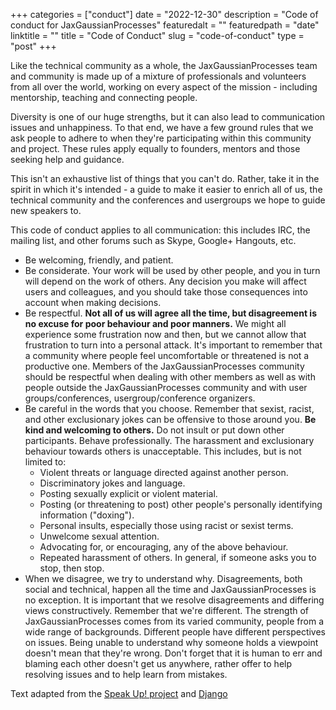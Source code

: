 +++
categories = ["conduct"]
date = "2022-12-30"
description = "Code of conduct for JaxGaussianProcesses"
featuredalt = ""
featuredpath = "date"
linktitle = ""
title = "Code of Conduct"
slug = "code-of-conduct"
type = "post"
+++

 Like the technical community as a whole, the JaxGaussianProcesses team and community is made up of a mixture of professionals and volunteers from all over the world, working on every aspect of the mission - including mentorship, teaching and connecting people.

Diversity is one of our huge strengths, but it can also lead to communication issues and unhappiness. To that end, we have a few ground rules that we ask people to adhere to when they're participating within this community and project. These rules apply equally to founders, mentors and those seeking help and guidance.

This isn't an exhaustive list of things that you can't do. Rather, take it in the spirit in which it's intended - a guide to make it easier to enrich all of us, the technical community and the conferences and usergroups we hope to guide new speakers to.

This code of conduct applies to all communication: this includes IRC, the mailing list, and other forums such as Skype, Google+ Hangouts, etc.

- Be welcoming, friendly, and patient.
- Be considerate. Your work will be used by other people, and you in turn will depend on the work of others. Any decision you make will affect users and colleagues, and you should take those consequences into account when making decisions.
- Be respectful. __Not all of us will agree all the time, but disagreement is no excuse for poor behaviour and poor manners.__ We might all experience some frustration now and then, but we cannot allow that frustration to turn into a personal attack. It's important to remember that a community where people feel uncomfortable or threatened is not a productive one. Members of the JaxGaussianProcesses community should be respectful when dealing with other members as well as with people outside the JaxGaussianProcesses community and with user groups/conferences, usergroup/conference organizers.
- Be careful in the words that you choose. Remember that sexist, racist, and other exclusionary jokes can be offensive to those around you. __Be kind and welcoming to others.__ Do not insult or put down other participants. Behave professionally. The harassment and exclusionary behaviour towards others is unacceptable. This includes, but is not limited to:
  - Violent threats or language directed against another person.
  - Discriminatory jokes and language.
  - Posting sexually explicit or violent material.
  - Posting (or threatening to post) other people's personally identifying information ("doxing").
  - Personal insults, especially those using racist or sexist terms.
  - Unwelcome sexual attention.
  - Advocating for, or encouraging, any of the above behaviour.
  - Repeated harassment of others. In general, if someone asks you to stop, then stop.
- When we disagree, we try to understand why. Disagreements, both social and technical, happen all the time and JaxGaussianProcesses is no exception. It is important that we resolve disagreements and differing views constructively. Remember that we're different. The strength of JaxGaussianProcesses comes from its varied community, people from a wide range of backgrounds. Different people have different perspectives on issues. Being unable to understand why someone holds a viewpoint doesn't mean that they're wrong. Don't forget that it is human to err and blaming each other doesn't get us anywhere, rather offer to help resolving issues and to help learn from mistakes. 

Text adapted from the [Speak Up! project](http://web.archive.org/web/20141109123859/http://speakup.io/coc.html) and [Django](https://www.djangoproject.com/conduct/)